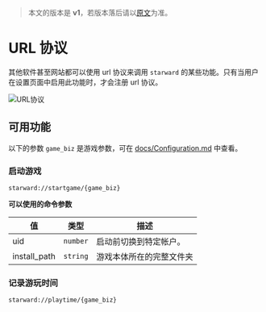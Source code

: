 > 本文的版本是 **v1**，若版本落后请以[原文](../UrlProtocol.md)为准。
# URL 协议

其他软件甚至网站都可以使用 url 协议来调用 `starward` 的某些功能。只有当用户在设置页面中启用此功能时，才会注册 url 协议。

![URL协议](https://github.com/Scighost/Starward/assets/113306265/8928f65f-c1a1-45af-9c50-7f09d712a67e)


## 可用功能

以下的参数 `game_biz` 是游戏参数，可在 [docs/Configuration.md](./Configuration.md#game-regions) 中查看。


### 启动游戏

```
starward://startgame/{game_biz}
```

**可以使用的命令参数**

|值|类型|描述|
|---|---|---|
|uid| `number` | 启动前切换到特定帐户。 |
|install_path| `string` | 游戏本体所在的完整文件夹 |


### 记录游玩时间

```
starward://playtime/{game_biz}
```

